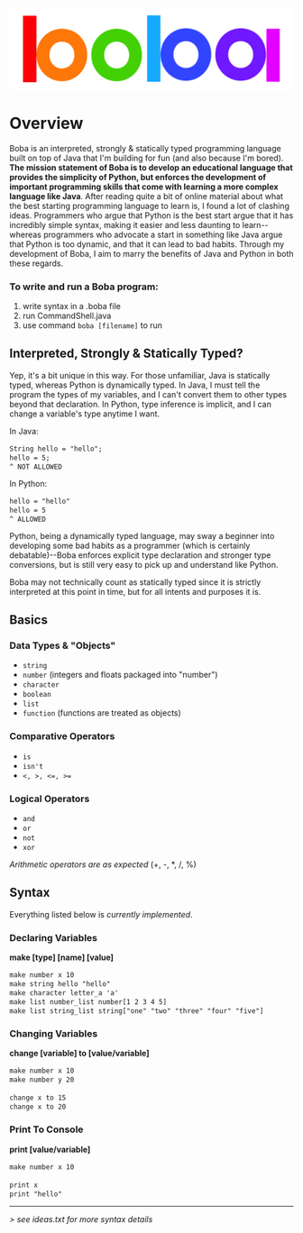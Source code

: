 ![](images/bobalogotransparent.png)
# Overview
Boba is an interpreted, strongly & statically typed programming language built on top of Java that I'm building for fun (and also because I'm bored). **The mission statement of Boba is to develop an educational language that provides the simplicity of Python, but enforces the development of important programming skills that come with learning a more complex language like Java**. After reading quite a bit of online material about what the best starting programming language to learn is, I found a lot of clashing ideas. Programmers who argue that Python is the best start argue that it has incredibly simple syntax, making it easier and less daunting to learn--whereas programmers who advocate a start in something like Java argue that Python is too dynamic, and that it can lead to bad habits. Through my development of Boba, I aim to marry the benefits of Java and Python in both these regards.

### To write and run a Boba program:
1. write syntax in a .boba file
2. run CommandShell.java
3. use command `boba [filename]` to run

## Interpreted, Strongly & Statically Typed?
Yep, it's a bit unique in this way. For those unfamiliar, Java is statically typed, whereas Python is dynamically typed. In Java, I must tell the program the types of my variables, and I can't convert them to other types beyond that declaration. In Python, type inference is implicit, and I can change a variable's type anytime I want.

In Java:

    String hello = "hello";
    hello = 5;
    ^ NOT ALLOWED
    
In Python:

    hello = "hello"
    hello = 5
    ^ ALLOWED
    
Python, being a dynamically typed language, may sway a beginner into developing some bad habits as a programmer (which is certainly debatable)--Boba enforces explicit type declaration and stronger type conversions, but is still very easy to pick up and understand like Python.

Boba may not technically count as statically typed since it is strictly interpreted at this point in time, but for all intents and purposes it is.

## Basics
### Data Types & "Objects"
* `string`
* `number` (integers and floats packaged into "number")
* `character`
* `boolean`
* `list`
* `function` (functions are treated as objects)
### Comparative Operators
* `is`
* `isn't`
* `<, >, <=, >=`
### Logical Operators
* `and`
* `or`
* `not`
* `xor`

*Arithmetic operators are as expected* (+, -, *, /, %)

## Syntax
Everything listed below is *currently implemented*.
### Declaring Variables
**make [type] [name] [value]**

    make number x 10
    make string hello "hello"
    make character letter_a 'a'
    make list number_list number[1 2 3 4 5]
    make list string_list string["one" "two" "three" "four" "five"]
    
### Changing Variables
**change [variable] to [value/variable]**

    make number x 10
    make number y 20
    
    change x to 15
    change x to 20
    
### Print To Console
**print [value/variable]**

    make number x 10
    
    print x
    print "hello"
---
*> see ideas.txt for more syntax details*

